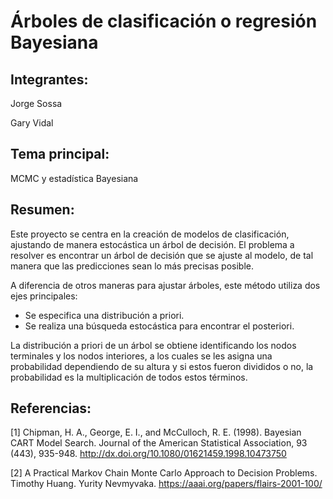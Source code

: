 # Árboles de clasificación o regresión Bayesiana

## Integrantes:

Jorge Sossa

Gary Vidal

## Tema principal:

MCMC y estadística Bayesiana

## Resumen:

Este proyecto se centra en la creación de modelos de clasificación, ajustando de manera estocástica un árbol de decisión. El problema a resolver es encontrar un árbol de decisión que se ajuste al modelo, de tal manera que las predicciones sean lo más precisas posible.

A diferencia de otros maneras para ajustar árboles, este método utiliza dos ejes principales:
- Se especifica una distribución a priori.
- Se realiza una búsqueda estocástica para encontrar el posteriori.

La distribución a priori de un árbol se obtiene identificando los nodos terminales y los nodos interiores, a los cuales se les asigna una probabilidad dependiendo de su altura y si estos fueron divididos o no, la probabilidad es la multiplicación de todos estos términos.

## Referencias:

[1] Chipman, H. A., George, E. I., and McCulloch, R. E. (1998). Bayesian CART Model Search. Journal of the American
Statistical Association, 93 (443), 935-948. http://dx.doi.org/10.1080/01621459.1998.10473750

[2] A Practical Markov Chain Monte Carlo Approach to Decision Problems. Timothy Huang. Yurity Nevmyvaka. https://aaai.org/papers/flairs-2001-100/
